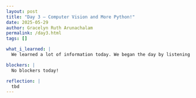 ```yaml
---
layout: post
title: "Day 3 – Computer Vision and More Python!"
date: 2025-05-29
author: Gracelyn Ruth Arunachalam
permalink: /day3.html
tags: []

what_i_learned: |
  We learned a lot of information today. We began the day by listening to a detailed presentation about Computer Vision from a guest speaker. During the presentation, we also had the opportunity to try training computer models ourseleves using Teachable Machine and Google Collab. Following that, we had a great time trying to escape virtual escape room with our project team. Through this activity we learnt the importance of teamwork and communication when working in teams. We initially had a hard time trying to find clues from our peers' screens. However, with a little bit more detailed descriptions of each of our screens, we were able to crack all the codes in our rooms. Finally to wrap up our day, we learned how to read and write from files in python, we also shared codes for practice problems involving file I/O.

blockers: |
  No blockers today!

reflection: |
  tbd
---
```

